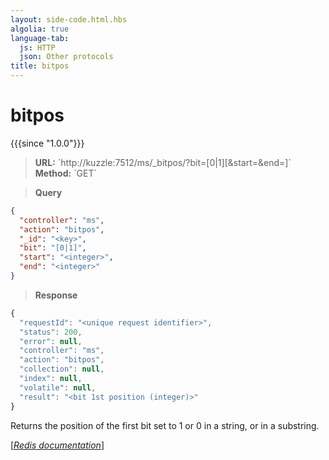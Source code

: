 ```yaml
---
layout: side-code.html.hbs
algolia: true
language-tab:
  js: HTTP
  json: Other protocols
title: bitpos
---
```


# bitpos

{{{since "1.0.0"}}}



<blockquote class="js">
<p>
<b>URL:</b> `http://kuzzle:7512/ms/_bitpos/<key>?bit=[0|1][&start=<integer>&end=<integer>]`  
</br><b>Method:</b> `GET`
</p>
</blockquote>

<blockquote class="json">
<p>
<b>Query</b>
</p>
</blockquote>


```json
{
  "controller": "ms",
  "action": "bitpos",
  "_id": "<key>",
  "bit": "[0|1]",
  "start": "<integer>",
  "end": "<integer>"
}
```

>**Response**

```javascript
{
  "requestId": "<unique request identifier>",
  "status": 200,
  "error": null,
  "controller": "ms",
  "action": "bitpos",
  "collection": null,
  "index": null,
  "volatile": null,
  "result": "<bit 1st position (integer)>"
}
```

Returns the position of the first bit set to 1 or 0 in a string, or in a substring.

[[_Redis documentation_]](https://redis.io/commands/bitpos)
